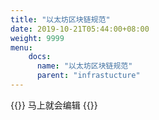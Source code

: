 ```yaml
---
title: "以太坊区块链规范"
date: 2019-10-21T05:44:00+08:00
weight: 9999
menu:
    docs:
      name: "以太坊区块链规范"
      parent: "infrastucture"
---
```



{{<adm type="tip" title="提醒" >}}
马上就会编辑
{{</adm >}}